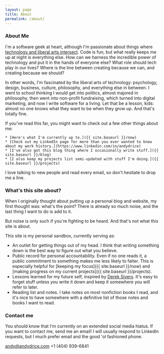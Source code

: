 ```yaml
---
layout: page
title: About
permalink: /about/
---
```

### About Me

I'm a software geek at heart, although I'm passionate about things where [technology and liberal arts intersect](https://www.youtube.com/watch?v=KlI1MR-qNt8). Code is fun, but what really keeps me up at night is everything else. How can we harness the incredible power of technology and put it in the hands of everyone else? What role should tech play in our lives? Where is the line between creating because we can, and creating because we should?

In other words, I'm fascinated by the liberal arts of technology: psychology, design, business, culture, philosophy, and everything else in between. I went to school thinking I would get into politics, almost majored in philosophy, then went into non-profit fundraising, which turned into digital marketing, and now I write software for a living. Let that be a lesson, kids: almost no one knows what they want to be when they grow up. And that's totally fine.

If you've read this far, you might want to check out a few other things about me:

    * [Here's what I'm currently up to.]({{ site.baseurl }}/now)
    * [Check out my LinkedIn page for more than you ever wanted to know about my work history.](https://www.linkedin.com/in/andydrice)
    * [I've also got this blog thing where I occasionally write stuff.]({{ site.baseurl }}/blog)
    * [I also keep my projects list semi-updated with stuff I'm doing.]({{ site.baseurl }}/projects)

I love talking to new people and read every email, so don't hesitate to drop me a line.


### What's this site about?
When I originally thought about putting up a personal blog and website, my first thought was: what's the point? There is already so much noise, and the last thing I want to do is add to it.

But noise is only such if you're fighting to be heard. And that's not what this site is about.

This site is my personal sandbox, currently serving as:

  * An outlet for getting things out of my head. I think that writing something down is the best way to figure out what you believe.
  * Public record for personal accountability. Even if no one reads it, a public commitment to something makes me less likely to falter. This is especially helpful for [keeping my focus]({{ site.baseurl }}/now) and [making progress on my current projects]({{ site.baseurl }}/projects).
  * Lessons learned for my future self, inspired by [Derek Sivers](https://sivers.org/2do). It's easy to forget stuff unless you write it down and keep it somewhere you will refer to later.
  * Reading list and notes. I take notes on most nonfiction books I read, and it's nice to have somewhere with a definitive list of those notes and books I want to read.



### Contact me

You should know that I'm currently on an extended social media hiatus. If you want to contact me, send me an email! I will usually respond to LinkedIn requests, but I much prefer email and the good 'ol fashioned phone.

[andy@andydrice.com](mailto:andy@andydrice.com)
+1 (404) 939-6841

